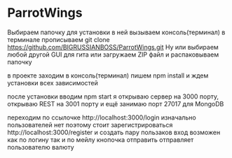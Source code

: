 # ParrotWings

Выбираем папочку для установки в ней вызываем консоль(терминал) в терминале прописываем git clone https://github.com/BIGRUSSIANBOSS/ParrotWings.git
Ну или выбираем любой другой GUI для гита или загружаем ZIP файл и распаковываем папочку

в проекте заходим в консоль(терминал) пишем npm install и ждем установки всех зависимостей

после установки вводим npm start
я открываю сервер на 3000 порту, открываю REST на 3001 порту и ещё занимаю порт 27017 для MongoDB

переходим по ссылочке http://localhost:3000/login 
изначально пользователей нет поэтому стоит зарегистрироваться http://localhost:3000/register и создать пару пользаков
вход возможен как по логину так и по мейлу
кнопочка отправить отправляет пользователю валюту
